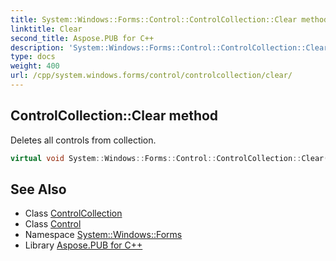 ```yaml
---
title: System::Windows::Forms::Control::ControlCollection::Clear method
linktitle: Clear
second_title: Aspose.PUB for C++
description: 'System::Windows::Forms::Control::ControlCollection::Clear method. Deletes all controls from collection in C++.'
type: docs
weight: 400
url: /cpp/system.windows.forms/control/controlcollection/clear/
---
```

## ControlCollection::Clear method


Deletes all controls from collection.

```cpp
virtual void System::Windows::Forms::Control::ControlCollection::Clear() override
```

## See Also

* Class [ControlCollection](../)
* Class [Control](../../)
* Namespace [System::Windows::Forms](../../../)
* Library [Aspose.PUB for C++](../../../../)
